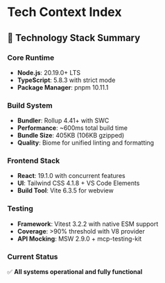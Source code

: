 # Tech Context Index

## 🚀 Technology Stack Summary

### **Core Runtime**

- **Node.js**: 20.19.0+ LTS
- **TypeScript**: 5.8.3 with strict mode
- **Package Manager**: pnpm 10.11.1

### **Build System**

- **Bundler**: Rollup 4.41+ with SWC
- **Performance**: ~600ms total build time
- **Bundle Size**: 405KB (106KB gzipped)
- **Quality**: Biome for unified linting and formatting

### **Frontend Stack**

- **React**: 19.1.0 with concurrent features
- **UI**: Tailwind CSS 4.1.8 + VS Code Elements
- **Build Tool**: Vite 6.3.5 for webview

### **Testing**

- **Framework**: Vitest 3.2.2 with native ESM support
- **Coverage**: >90% threshold with V8 provider
- **API Mocking**: MSW 2.9.0 + mcp-testing-kit

### **Current Status**

✅ **All systems operational and fully functional**
